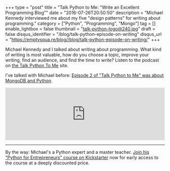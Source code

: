 +++
type = "post"
title = "Talk Python to Me: \"Write an Excellent Programming Blog\""
date = "2016-07-26T20:50:50"
description = "Michael Kennedy interviewed me about my five \"design patterns\" for writing about programming."
category = ["Python", "Programming", "Mongo"]
tag = []
enable_lightbox = false
thumbnail = "talk-python-logo@240.jpg"
draft = false
disqus_identifier = "/blog/talk-python-episode-on-writing"
disqus_url = "https://emptysqua.re/blog//blog/talk-python-episode-on-writing/"
+++

<p>Michael Kennedy and I talked about writing about programming. What kind of writing is most valuable, how do you choose a topic, improve your writing, find an audience, and find the time to write? Listen to the podcast on <a href="https://talkpython.fm/episodes/show/69/write-an-excellent-programming-blog">the Talk Python To Me</a> site.</p>
<p>I've talked with Michael before: <a href="https://talkpython.fm/episodes/show/2/python-and-mongodb">Episode 2 of "Talk Python to Me" was about MongoDB and Python</a>.</p>
<iframe width="100%" height="166" scrolling="no" frameborder="no"
     src="https://w.soundcloud.com/player/?url=https%3A//api.soundcloud.com/tracks/275501774&color=ff5500&auto_play=false&hide_related=false&show_comments=true&show_user=true&show_reposts=false">
</iframe>

<hr />
<p>By the way: Michael's a Python expert and a master teacher. <a href="https://www.kickstarter.com/projects/mikeckennedy/python-for-entrepreneurs-video-course">Join his "Python for Entrepreneurs" course on Kickstarter</a> now for early access to the course at a deeply discounted price.</p>
